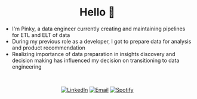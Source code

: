 <div align="center">

# Hello 👋

 </div>
 
- I'm Pinky, a data engineer currently creating and maintaining pipelines for ETL and ELT of data
- During my previous role as a developer, I got to prepare data for analysis and product recommendation
- Realizing importance of data preparation in insights discovery and decision making has influenced my decision on transitioning to data engineering

<br />


<div align="center">

[![LinkedIn](https://img.shields.io/badge/linkedin-0c65c2.svg?&style=for-the-badge&logo=linkedin&logoColor=white)](https://www.linkedin.com/in/pinky-gautam/)
[![Email](https://img.shields.io/badge/email-ea4435?&style=for-the-badge&logo=gmail&logoColor=white)](mailto:pinky.gtm@outlook.com)
[![Spotify](https://img.shields.io/badge/Spotify-1ccc5b?style=for-the-badge&logo=spotify&logoColor=white)](https://open.spotify.com/playlist/0ZzFiccqVn5KuW87IhIuSm?si=30138dd2aa87403b)

 </div>
